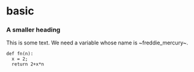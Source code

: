 # basic
### A smaller heading

This is some text.  We need a variable whose name is ~freddie_mercury~.
```
def fn(n):
  x = 2;
  return 2+x*n
```

